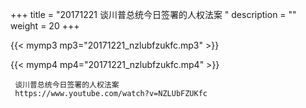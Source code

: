 +++
title = "20171221  谈川普总统今日签署的人权法案 "
description = ""
weight = 20
+++

{{< mymp3 mp3="20171221_nzlubfzukfc.mp3" >}}

{{< mymp4 mp4="20171221_nzlubfzukfc.mp4" >}}

     谈川普总统今日签署的人权法案 
     https://www.youtube.com/watch?v=NZLUbFZUKfc 
     
